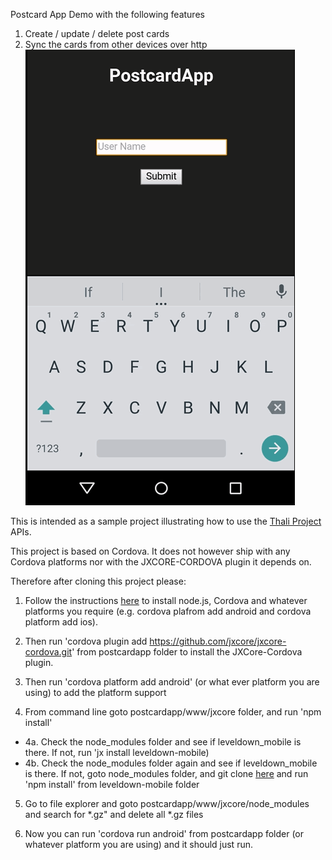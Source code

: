 Postcard App Demo with the following features
1. Create / update / delete post cards
2. Sync the cards from other devices over http
![alt text](demo.gif "Postcard app demo") 


This is intended as a sample project illustrating how to use the [Thali Project](http://www.thaliproject.org) APIs.

This project is based on Cordova. It does not however ship with any Cordova platforms nor with the JXCORE-CORDOVA
plugin it depends on.

Therefore after cloning this project please:

1. Follow the instructions [here](https://cordova.apache.org/docs/en/4.0.0/guide_cli_index.md.html) to install
node.js, Cordova and whatever platforms you require (e.g. cordova plafrom add android and cordova platform add ios).

2. Then run 'cordova plugin add https://github.com/jxcore/jxcore-cordova.git' from postcardapp folder to
install the JXCore-Cordova plugin.

3. Then run 'cordova platform add android' (or what ever platform you are using) to add the platform support  

4. From command line goto postcardapp/www/jxcore folder, and run 'npm install'
  - 4a. Check the node_modules folder and see if leveldown_mobile is there. If not, run 'jx install leveldown-mobile)
  - 4b. Check the node_modules folder again and see if leveldown_mobile is there. If not, goto node_modules folder, and git clone [here](https://github.com/Level/leveldown-mobile) and run 'npm install' from leveldown-mobile folder

5. Go to file explorer and goto postcardapp/www/jxcore/node_modules and search for *.gz" and delete all *.gz files

6. Now you can run 'cordova run android' from postcardapp folder (or whatever platform you are using) and it should just run.










